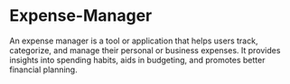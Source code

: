 # Expense-Manager
An expense manager is a tool or application that helps users track, categorize, and manage their personal or business expenses. It provides insights into spending habits, aids in budgeting, and promotes better financial planning.
